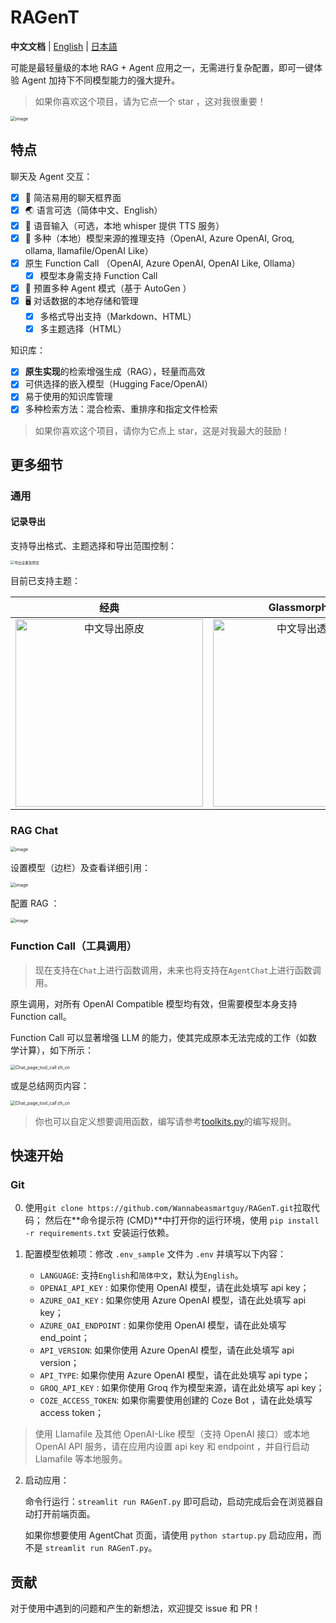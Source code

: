 # RAGenT

**中文文档** | [English](../README.md) | [日本語](README_ja.md)

可能是最轻量级的本地 RAG + Agent 应用之一，无需进行复杂配置，即可一键体验 Agent 加持下不同模型能力的强大提升。

> 如果你喜欢这个项目，请为它点一个 star ，这对我很重要！

<img src="https://telegraph-image-4v7.pages.dev/file/AgACAgUAAyEGAASL2gZEAAMKZ5Bj6HCDNEk_vLk6cx5_GlFtd-wAArjAMRsUEYFU1f6bxbi4L58BAAMCAAN3AAM2BA.png" alt="image" style="zoom: 50%;" />

## 特点

聊天及 Agent 交互：
- [x] 💭 简洁易用的聊天框界面
- [x] 🌏️ 语言可选（简体中文、English）
- [x] 🎤 语音输入（可选，本地 whisper 提供 TTS 服务）
- [x] 🔧 多种（本地）模型来源的推理支持（OpenAI, Azure OpenAI, Groq, ollama, llamafile/OpenAI Like）
- [x] 原生 Function Call （OpenAI, Azure OpenAI, OpenAI Like, Ollama）
  - [x] 模型本身需支持 Function Call
- [x] 🤖 预置多种 Agent 模式（基于 AutoGen ）
- [x] 🖥️ 对话数据的本地存储和管理
  - [x] 多格式导出支持（Markdown、HTML）
  - [x] 多主题选择（HTML）

知识库：
- [x] **原生实现**的检索增强生成（RAG），轻量而高效
- [x] 可供选择的嵌入模型（Hugging Face/OpenAI）
- [x] 易于使用的知识库管理
- [x] 多种检索方法：混合检索、重排序和指定文件检索

> 如果你喜欢这个项目，请你为它点上 star，这是对我最大的鼓励！

## 更多细节

### 通用

#### 记录导出

支持导出格式、主题选择和导出范围控制：

<img src="https://telegraph-image-4v7.pages.dev/file/AgACAgUAAyEGAASL2gZEAAMRZ5CP8tOC8mZNa1Gfmn0ZrIi02rYAAj_BMRsUEYFUKE-qz7XnQGYBAAMCAAN3AAM2BA.png" alt="导出设置及预览" style="zoom:40%;" />

目前已支持主题：

|                             经典                             |                        Glassmorphism                         |
| :----------------------------------------------------------: | :----------------------------------------------------------: |
| <img src="https://github.com/user-attachments/assets/20a817f7-9fb9-4e7a-8840-f3072a39053a" alt="中文导出原皮" width="300" /> | <img src="https://github.com/user-attachments/assets/9fdc60ac-6eda-420c-ba7a-9e9bc97d8dcf" alt="中文导出透明皮" width="300" /> |

### RAG Chat

<img src="https://telegraph-image-4v7.pages.dev/file/AgACAgUAAyEGAASL2gZEAAMLZ5Bl9d6RMZnIt6k1yonaBS9wXbcAArzAMRsUEYFUrbgUsfJJiMYBAAMCAAN3AAM2BA.png" alt="image" style="zoom:50%;" />

设置模型（边栏）及查看详细引用：

<img src="https://telegraph-image-4v7.pages.dev/file/AgACAgUAAyEGAASL2gZEAAMMZ5BmXto1f3yvbBPW4AsgwsRgg7UAAsPAMRsUEYFUY1YxLW9SCQgBAAMCAAN3AAM2BA.png" alt="image" style="zoom:50%;" />

配置 RAG ：

<img src="https://telegraph-image-4v7.pages.dev/file/AgACAgUAAyEGAASL2gZEAAMNZ5Bmr4RpbW6hLlk2vgABmgABTLpHzwACxMAxGxQRgVR4uuGHCePimwEAAwIAA3cAAzYE.png" alt="image" style="zoom: 50%;" />

### Function Call（工具调用）

> 现在支持在`Chat`上进行函数调用，未来也将支持在`AgentChat`上进行函数调用。

原生调用，对所有 OpenAI Compatible 模型均有效，但需要模型本身支持 Function call。

Function Call 可以显著增强 LLM 的能力，使其完成原本无法完成的工作（如数学计算），如下所示：

<img src="https://telegraph-image-4v7.pages.dev/file/AgACAgUAAyEGAASL2gZEAAMOZ5CISmmhCaolgsanImFf0nEEL9QAA8ExGxQRgVTsFfNLpLODKQEAAwIAA3cAAzYE.png" alt="Chat_page_tool_call zh_cn" style="zoom:50%;" />

或是总结网页内容：

<img src="https://telegraph-image-4v7.pages.dev/file/AgACAgUAAyEGAASL2gZEAAMPZ5CMA6bEaIijxonoYAABA5HeGVJ1AAIXwTEbFBGBVFDdSgXTyOJ4AQADAgADdwADNgQ.png" alt="Chat_page_tool_call zh_cn" style="zoom:50%;" />

> 你也可以自定义想要调用函数，编写请参考[toolkits.py](tools/toolkits.py)的编写规则。

## 快速开始

### Git

0. 使用`git clone https://github.com/Wannabeasmartguy/RAGenT.git`拉取代码；
然后在**命令提示符 (CMD)**中打开你的运行环境，使用 `pip install -r requirements.txt` 安装运行依赖。

1. 配置模型依赖项：修改 `.env_sample` 文件为 `.env` 并填写以下内容：

   - `LANGUAGE`: 支持`English`和`简体中文`，默认为`English`。
   - `OPENAI_API_KEY` : 如果你使用 OpenAI 模型，请在此处填写 api key；
   - `AZURE_OAI_KEY` : 如果你使用 Azure OpenAI 模型，请在此处填写 api key；
   - `AZURE_OAI_ENDPOINT` : 如果你使用 OpenAI 模型，请在此处填写 end_point；
   - `API_VERSION`: 如果你使用 Azure OpenAI 模型，请在此处填写 api version；
   - `API_TYPE`: 如果你使用 Azure OpenAI 模型，请在此处填写 api type；
   - `GROQ_API_KEY` : 如果你使用 Groq 作为模型来源，请在此处填写 api key；
   - `COZE_ACCESS_TOKEN`: 如果你需要使用创建的 Coze Bot ，请在此处填写 access token；

> 使用 Llamafile 及其他 OpenAI-Like 模型（支持 OpenAI 接口）或本地 OpenAI API 服务，请在应用内设置 api key 和 endpoint ，并自行启动 Llamafile 等本地服务。

2. 启动应用：

   命令行运行：`streamlit run RAGenT.py` 即可启动，启动完成后会在浏览器自动打开前端页面。

   如果你想要使用 AgentChat 页面，请使用 `python startup.py` 启动应用，而不是 `streamlit run RAGenT.py`。

## 贡献

对于使用中遇到的问题和产生的新想法，欢迎提交 issue 和 PR！
